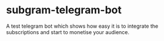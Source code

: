 # subgram-telegram-bot
A test telegram bot which shows how easy it is to integrate the subscriptions and start to monetise your audience.
